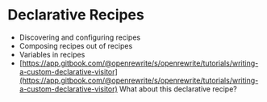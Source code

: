 # Declarative Recipes

* Discovering and configuring recipes
* Composing recipes out of recipes
* Variables in recipes
* [https://app.gitbook.com/@openrewrite/s/openrewrite/tutorials/writing-a-custom-declarative-visitor](https://app.gitbook.com/@openrewrite/s/openrewrite/tutorials/writing-a-custom-declarative-visitor) What about this declarative recipe?



